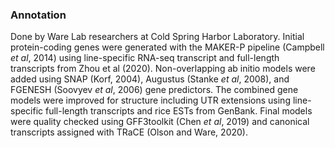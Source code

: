 ### Annotation
Done by Ware Lab researchers at Cold Spring Harbor Laboratory. Initial protein-coding genes were generated with the MAKER-P pipeline (Campbell *et al*, 2014) using line-specific RNA-seq transcript and full-length transcripts from Zhou et al (2020). Non-overlapping ab initio models were added using SNAP (Korf, 2004), Augustus (Stanke *et al*, 2008), and FGENESH (Soovyev *et al*, 2006) gene predictors. The combined gene models were improved for structure including UTR extensions using line-specific full-length transcripts and rice ESTs from GenBank. Final models were quality checked using GFF3toolkit (Chen *et al*, 2019) and canonical transcripts assigned with TRaCE (Olson and Ware, 2020).
